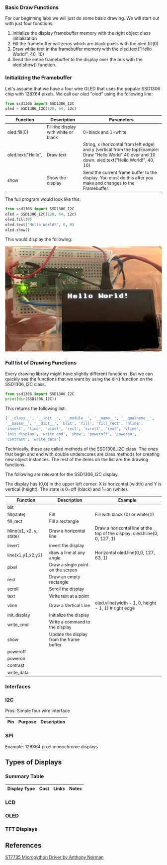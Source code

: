 ### Basic Draw Functions

For our beginning labs we will just do some basic drawing. We will start out with just four functions: 

1. Initialize the display framebuffer memory with the right object class initialization
2. Fill the framebuffer will zeros which are black pixels with the oled.fill(0)
3. Draw white text in the framebuffer memory with the oled.text("Hello World!", 40, 10)
4. Send the entire framebuffer to the display over the bus with the oled.show() function.

### Initializing the Framebuffer

Let's assume that we have a four wire OLED that uses the popular SSD1306 chip with 128X64 pixels.  We call our oled "oled" using the following line:

```py
from ssd1306 import SSD1306_I2C
oled = SSD1306_I2C(128, 64, i2c)
```

|Function|Description|Parameters|
|--------|-----------|----------|
|oled.fill(0)|Fill the display with white or black|0=black and 1=white|
|oled.text("Hello",|Draw text|String, x (horizontal from left edge) and y (vertical from the top)Example: Draw "Hello World" 40 over and 10 down.  oled.text("Hello World!", 40, 10)|
|show|Show the display|Send the current frame buffer to the display.  You must do this after you make and changes to the Framebuffer.|

The full program would look like this:

```py
from ssd1306 import SSD1306_I2C
oled = SSD1306_I2C(128, 64, i2c)
oled.fill(0)
oled.text("Hello World!", 0, 0)
oled.show()
```

This would display the following:

![OLED SPI Hello World](img/oled-hello-world.png)


### Full list of Drawing Functions

Every drawing library might have slightly different functions.  But we can quickly see the functions that we want by using the dir() function on the SSD1306_I2C class.

```py
from ssd1306 import SSD1306_I2C
print(dir(SSD1306_I2C))
```
This returns the following list:

```py
['__class__', '__init__', '__module__', '__name__', '__qualname__',
'__bases__', '__dict__', 'blit', 'fill', 'fill_rect', 'hline',
'invert', 'line', 'pixel', 'rect', 'scroll', 'text', 'vline',
'init_display', 'write_cmd', 'show', 'poweroff', 'poweron',
'contrast', 'write_data']
```
Technically, these are called methods of the SSD1306_I2C class.  The ones that begin and end with double underscores are class methods for creating new object instances.  The rest of the items on the list are the drawing functions.

The following are relevant for the SSD1306_I2C display.

The display has (0,0) in the upper left corner.  X is horizontal (width) and Y is vertical (height).  The state is 0=off (black) and 1=on (white).

|Function|Description|Example|
|--------|-----------|-------|
|blit|
|fill(state)|Fill|Fill with black (0) or white(1)|
|fill_rect|Fill a rectangle||
|hline(x1, x2, y, state)|Draw a horizontal line|Draw a horizontal line at the top of the display: oled.hline(0, 0, 127, 1)|
|invert|invert the display||
|line(x1,y1,x2,y2)|draw a line at any angle|Horizontal oled.line(0,0, 127, 63, 1)|
|pixel|Draw a single point on the screen||
|rect|Draw an empty rectangle||
|scroll|Scroll the display||
|text|Write text at a point||
|vline|Draw a Vertical Line|oled.vline(width - 1, 0, height - 1, 1) # right edge|
|init_display|Initialize the display||
|write_cmd|Write a command to the display||
|show|Update the display from the frame buffer||
|poweroff|||
|poweron|||
|contrast|||
|write_data|||


### Interfaces

### I2C

Pros: Simple four wire interface

|Pin|Purpose|Description|
|---|-------|-----------|

### SPI

Example: 128X64 pixel monochrome displays

## Types of Displays

### Summary Table

|Display Type|Cost|Links|Notes|
|------------|----|-----|-----|

### LCD

### OLED

### TFT Displays

## References

[ST7735 Micropython Driver by Anthony Norman](https://github.com/AnthonyKNorman/MicroPython_ST7735)